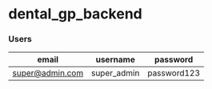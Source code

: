 # dental_gp_backend

### Users
| email           |username|password|
|-----------------|--|--|
| super@admin.com | super_admin |password123|